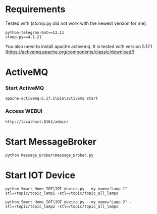 # Requirements

Tested with (stomp.py did not work with the newest version for me):

```
python-telegram-bot==13.11
stomp.py==4.1.21
```

You also need to install apache activemq. It is tested with version 5.17.1 (https://activemq.apache.org/components/classic/download/)

# ActiveMQ

### Start ActiveMQ

```
apache-activemq-5.17.1\bin\activemq start
```

### Access WEBUI

```
http://localhost:8161/admin/
```

# Start MessageBroker

```
python Message_Broker\Message_Broker.py
```

# Start IOT Device

```
python Smart_Home_IOT\IOT_device.py --my_name="Lamp 1" -stl=/topic/topic_lamp1 -stl=/topic/topic_all_lamps
```

```
python Smart_Home_IOT\IOT_device.py --my_name="Lamp 2" -stl=/topic/topic_lamp2 -stl=/topic/topic_all_lamps
```
